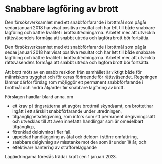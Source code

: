 # Snabbare lagföring av brott

Den försöksverksamhet med ett snabbförfarande i brottmål som pågår sedan januari 2018 har visat positiva resultat och har lett till både snabbare lagföring och bättre kvalitet i brottsutredningarna. Arbetet med att utveckla rättsväsendets förmåga att snabbt utreda och lagföra brott bör fortsätta.

Den försöksverksamhet med ett snabbförfarande i brottmål som pågår sedan januari 2018 har visat positiva resultat och har lett till både snabbare lagföring och bättre kvalitet i brottsutredningarna. Arbetet med att utveckla rättsväsendets förmåga att snabbt utreda och lagföra brott bör fortsätta.

Att brott möts av en snabb reaktion från samhället är viktigt både för människors trygghet och för deras förtroende för rättsväsendet. Regeringen lämnar därför förslag som möjliggör ett permanent snabbförfarande i brottmål och andra åtgärder för snabbare lagföring av brott.

Förslagen handlar bland annat om

* ett krav på tingsrätterna att avgöra brottmål skyndsamt, om brottet har ingått i ett särskilt snabbförfarande under utredningen,
* tillgänglighetsdelgivning, som införs som ett permanent delgivningssätt och utvecklas till att även innefatta handlingar som är omedelbart tillgängliga,
* förenklad delgivning i fler fall,
* uppdelad handläggning av åtal och deldom i större omfattning,
* snabbare delgivning av misstanke mot den som är under 18 år, och
* effektivare hantering av strafföreläggande.

Lagändringarna föreslås träda i kraft den 1 januari 2023.
